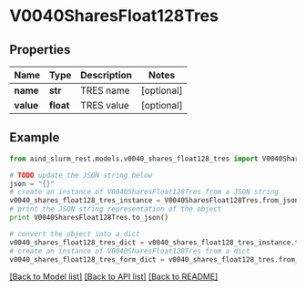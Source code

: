# V0040SharesFloat128Tres


## Properties

Name | Type | Description | Notes
------------ | ------------- | ------------- | -------------
**name** | **str** | TRES name | [optional] 
**value** | **float** | TRES value | [optional] 

## Example

```python
from aind_slurm_rest.models.v0040_shares_float128_tres import V0040SharesFloat128Tres

# TODO update the JSON string below
json = "{}"
# create an instance of V0040SharesFloat128Tres from a JSON string
v0040_shares_float128_tres_instance = V0040SharesFloat128Tres.from_json(json)
# print the JSON string representation of the object
print V0040SharesFloat128Tres.to_json()

# convert the object into a dict
v0040_shares_float128_tres_dict = v0040_shares_float128_tres_instance.to_dict()
# create an instance of V0040SharesFloat128Tres from a dict
v0040_shares_float128_tres_form_dict = v0040_shares_float128_tres.from_dict(v0040_shares_float128_tres_dict)
```
[[Back to Model list]](../README.md#documentation-for-models) [[Back to API list]](../README.md#documentation-for-api-endpoints) [[Back to README]](../README.md)


